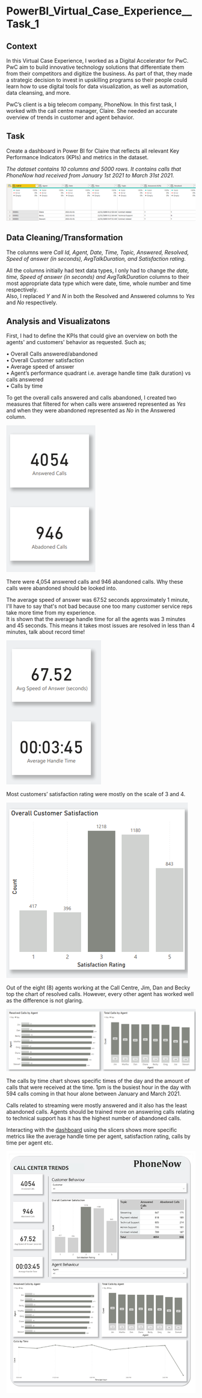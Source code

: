 # PowerBI_Virtual_Case_Experience__Task_1

## Context

In this Virtual Case Experience, I worked as a Digital Accelerator for PwC. PwC aim to build innovative technology solutions that differentiate them from their competitors and digitize the business. As part of that, they made a strategic decision to invest in upskilling programs so their people could learn how to use digital tools for data visualization, as well as automation, data cleansing, and more.  

PwC’s client is a big telecom company, PhoneNow. In this first task, I worked with the call centre manager, Claire. She needed an accurate overview of trends in customer and agent behavior.  

## Task

Create a dashboard in Power BI for Claire that reflects all relevant Key Performance Indicators (KPIs) and metrics in the dataset.  

_The dataset contains 10 columns and 5000 rows. It contains calls that PhoneNow had received from January 1st 2021 to March 31st 2021._   

![](table-overview.png)

## Data Cleaning/Transformation  

The columns were _Call Id, Agent, Date, Time, Topic, Answered, Resolved, Speed of answer (in seconds), AvgTalkDuration, and Satisfaction rating._  

All the columns initially had text data types, I only had to change _the date, time, Speed of answer (in seconds) and AvgTalkDuration_ columns to their most appropriate data type which were date, time, whole number and time respectively.  
Also, I replaced *Y* and *N* in both the Resolved and Answered columns to *Yes* and *No* respectively.

## Analysis and Visualizatons  

First, I had to define the KPIs that could give an overview on both the agents' and customers' behavior as requested. Such as;  

•	Overall Calls answered/abandoned  
•	Overall Customer satisfaction  
•	Average speed of answer  
•	Agent’s performance quadrant i.e. average handle time (talk duration) vs calls answered  
•	Calls by time  


To get the overall calls answered and calls abandoned, I created two measures that filtered for when calls were answered represented as *Yes* and when they were abandoned represented as *No* in the Answered column.  

![](answered-and-abandoned-calls.png)

There were 4,054 answered calls and 946 abandoned calls. Why these calls were abandoned should be looked into.  

The average speed of answer was 67.52 seconds approximately 1 minute, I'll have to say that's not bad because one too many customer service reps take more time from my experience.   
It is shown that the average handle time for all the agents was 3 minutes and 45 seconds. This means it takes most issues are resolved in less than 4 minutes, talk about record time! 

![](the-averages.png)

Most customers’ satisfaction rating were mostly on the scale of 3 and 4.  

![](overallcustomersatisfaction.png)   

Out of the eight (8) agents working at the Call Centre, Jim, Dan and Becky top the chart of resolved calls. However, every other agent has worked well as the difference is not glaring.  

![](calls-by-agent.png)

The calls by time chart shows specific times of the day and the amount of calls that were received at the time. 1pm is the busiest hour in the day with 594 calls coming in that hour alone between January and March 2021.   


Calls related to streaming were mostly answered and it also has the least abandoned calls. Agents should be trained more on answering calls relating to technical support has it has the highest number of abandoned calls.    

Interacting with the [dashboard](https://app.powerbi.com/groups/me/reports/91001ddb-a2b0-4183-a437-1a05ea6e9062/ReportSection) using the slicers shows more specific metrics like the average handle time per agent, satisfaction rating, calls by time per agent etc.   

![](PhoneNow-forage1_page-0001.jpg)

